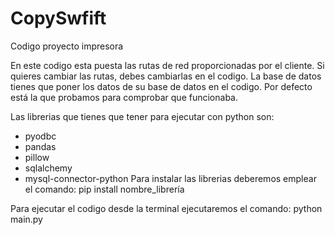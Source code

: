 # CopySwfift
Codigo proyecto impresora

En este codigo esta puesta las rutas de red proporcionadas por el cliente. Si quieres cambiar las rutas, debes cambiarlas en el codigo.
La base de datos tienes que poner los datos de su base de datos en el codigo. Por defecto está la que probamos para comprobar que funcionaba.

Las librerias que tienes que tener para ejecutar con python son:
  - pyodbc
  - pandas
  - pillow
  - sqlalchemy
  - mysql-connector-python
Para instalar las librerias deberemos emplear el comando: pip install nombre_librería

Para ejecutar el codigo desde la terminal ejecutaremos el comando: python main.py
